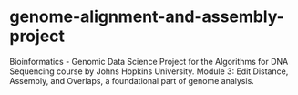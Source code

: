 # genome-alignment-and-assembly-project
Bioinformatics - Genomic Data Science Project for the Algorithms for DNA Sequencing course by Johns Hopkins University. Module 3: Edit Distance, Assembly, and Overlaps, a foundational part of genome analysis.
